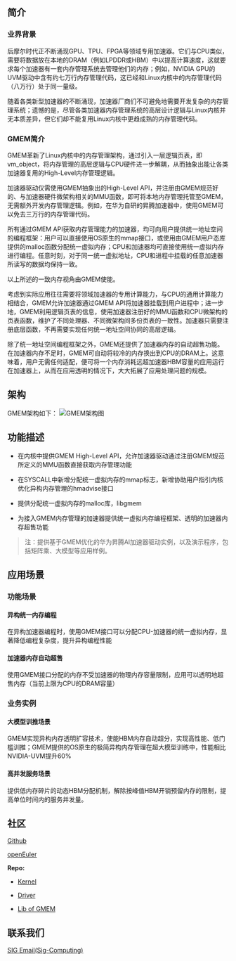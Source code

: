 ## 简介

### 业界背景
后摩尔时代正不断涌现GPU、TPU、FPGA等领域专用加速器。它们与CPU类似，需要将数据放在本地的DRAM（例如LPDDR或HBM）中以提高计算速度，这就要求每个加速器有一套内存管理系统去管理他们的内存；例如，NVIDIA GPU的UVM驱动中含有约七万行内存管理代码，这已经和Linux内核中的内存管理代码（八万行）处于同一量级。

随着各类新型加速器的不断涌现，加速器厂商们不可避免地需要开发复杂的内存管理系统；遗憾的是，尽管各类加速器内存管理系统的高层设计逻辑与Linux内核并无本质差异，但它们却不能复用Linux内核中更趋成熟的内存管理代码。

### GMEM简介
GMEM革新了Linux内核中的内存管理架构，通过引入一层逻辑页表，即vm_object，将内存管理的高层逻辑与CPU硬件进一步解耦，从而抽象出能让各类加速器复用的High-Level内存管理逻辑。

加速器驱动仅需使用GMEM抽象出的High-Level API，并注册由GMEM规范好的、与加速器硬件微架构相关的MMU函数，即可将本地内存管理托管至GMEM，无需额外开发内存管理逻辑。例如，在华为自研的昇腾加速器中，使用GMEM可以免去三万行的内存管理代码。

所有通过GMEM API获取内存管理能力的加速器，均可向用户提供统一地址空间的编程框架：用户可以直接使用OS原生的mmap接口，或使用由GMEM用户态库提供的malloc函数分配统一虚拟内存；CPU和加速器均可直接使用统一虚拟内存进行编程。任意时刻，对于同一统一虚拟地址，CPU和进程中挂载的任意加速器所读写的数据均保持一致。

以上所述的一致内存视角由GMEM使能。

考虑到实际应用往往需要将领域加速器的专用计算能力，与CPU的通用计算能力相结合，GMEM允许加速器通过GMEM API将加速器挂载到用户进程中；进一步地，GMEM利用逻辑页表的信息，使用加速器注册好的MMU函数和CPU微架构的页表函数，维护了不同处理器、不同微架构间多份页表的一致性。加速器只需要注册底层函数，不再需要实现任何统一地址空间协同的高层逻辑。

除了统一地址空间编程框架之外，GMEM还提供了加速器内存的自动超售功能。在加速器内存不足时，GMEM可自动将较冷的内存换出到CPU的DRAM上。这意味着，用户无需任何适配，便可将一个内存消耗远超加速器HBM容量的应用运行在加速器上，从而在应用透明的情况下，大大拓展了应用处理问题的规模。


## 架构

GMEM架构如下：
![GMEM架构图](/assets/index/image-20230917-gmem-arch.jpg)


## 功能描述

- 在内核中提供GMEM High-Level API，允许加速器驱动通过注册GMEM规范所定义的MMU函数直接获取内存管理功能

- 在SYSCALL中新增分配统一虚拟内存的mmap标志，新增协助用户指引内核优化异构内存管理的hmadvise接口

- 提供分配统一虚拟内存的malloc库，libgmem

- 为接入GMEM内存管理的加速器提供统一虚拟内存编程框架、透明的加速器内存超售功能

> 注：提供基于GMEM优化的华为昇腾AI加速器驱动实例，以及演示程序，包括矩阵乘、大模型等应用样例。


## 应用场景

### 功能场景

#### 异构统一内存编程

在异构加速器编程时，使用GMEM接口可以分配CPU-加速器的统一虚拟内存，显著降低编程复杂度，提升异构编程性能

#### 加速器内存自动超售

使用GMEM接口分配的内存不受加速器的物理内存容量限制，应用可以透明地超售内存（当前上限为CPU的DRAM容量）

### 业务实例

#### 大模型训推场景

GMEM实现异构内存透明扩容技术，使能HBM内存自动超分，实现高性能、低门槛训推；GMEM提供的OS原生的极简异构内存管理在超大模型训练中，性能相比NVIDIA-UVM提升60%

#### 高并发服务场景

提供低内存碎片的动态HBM分配机制，解除按峰值HBM开销预留内存的限制，提高单位时间内的服务并发量。


## 社区

[Github]()

[openEuler]()

**Repo:**

- [Kernel](https://gitee.com/openeuler/kernel/blob/openEuler-23.09/mm/gmem.c)

- [Driver](https://gitee.com/openeuler/kernel/tree/openEuler-23.09/drivers/remote_pager)

- [Lib of GMEM](https://gitee.com/openeuler/libgmem)


## 联系我们
[SIG Email(Sig-Computing)](dev@openeuler.org)

